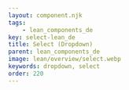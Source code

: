 ```yaml
---
layout: component.njk
tags: 
    - lean_components_de
key: select-lean_de
title: Select (Dropdown)
parent: lean_components_de
image: lean/overview/select.webp
keywords: dropdown, select
order: 220
---
```

